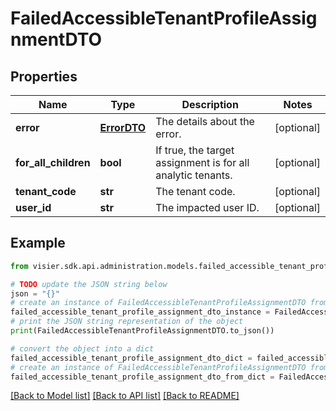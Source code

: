 # FailedAccessibleTenantProfileAssignmentDTO


## Properties

Name | Type | Description | Notes
------------ | ------------- | ------------- | -------------
**error** | [**ErrorDTO**](ErrorDTO.md) | The details about the error. | [optional] 
**for_all_children** | **bool** | If true, the target assignment is for all analytic tenants. | [optional] 
**tenant_code** | **str** | The tenant code. | [optional] 
**user_id** | **str** | The impacted user ID. | [optional] 

## Example

```python
from visier.sdk.api.administration.models.failed_accessible_tenant_profile_assignment_dto import FailedAccessibleTenantProfileAssignmentDTO

# TODO update the JSON string below
json = "{}"
# create an instance of FailedAccessibleTenantProfileAssignmentDTO from a JSON string
failed_accessible_tenant_profile_assignment_dto_instance = FailedAccessibleTenantProfileAssignmentDTO.from_json(json)
# print the JSON string representation of the object
print(FailedAccessibleTenantProfileAssignmentDTO.to_json())

# convert the object into a dict
failed_accessible_tenant_profile_assignment_dto_dict = failed_accessible_tenant_profile_assignment_dto_instance.to_dict()
# create an instance of FailedAccessibleTenantProfileAssignmentDTO from a dict
failed_accessible_tenant_profile_assignment_dto_from_dict = FailedAccessibleTenantProfileAssignmentDTO.from_dict(failed_accessible_tenant_profile_assignment_dto_dict)
```
[[Back to Model list]](../README.md#documentation-for-models) [[Back to API list]](../README.md#documentation-for-api-endpoints) [[Back to README]](../README.md)


